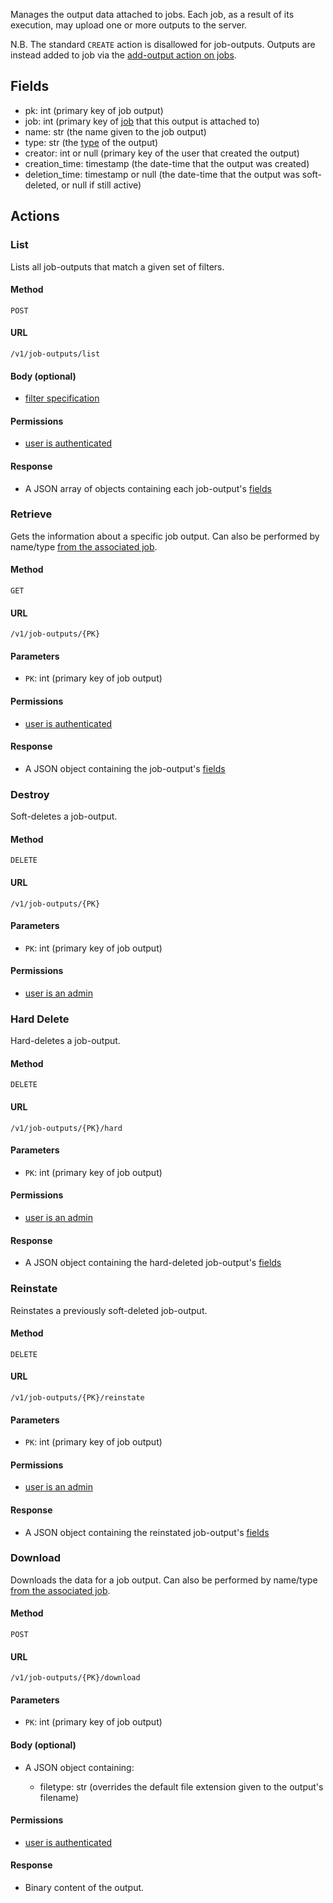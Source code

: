 Manages the output data attached to jobs. Each job, as a result of its execution, may upload one or more outputs to
the server.

N.B. The standard `CREATE` action is disallowed for job-outputs. Outputs are instead added to job via the
[add-output action on jobs](jobs.md#add-output).

## Fields

  * pk: int (primary key of job output)
  * job: int (primary key of [job](jobs.md) that this output is attached to)
  * name: str (the name given to the job output)
  * type: str (the [type](job_types.md) of the output)
  * creator: int or null (primary key of the user that created the output)
  * creation_time: timestamp (the date-time that the output was created)
  * deletion_time: timestamp or null (the date-time that the output was soft-deleted, or null if still active)


## Actions

### List

Lists all job-outputs that match a given set of filters.

#### Method

`POST`

#### URL

`/v1/job-outputs/list`

#### Body (optional)
 
  * [filter specification](filtering.md)
  
#### Permissions

  * [user is authenticated](permissions.md#isauthenticated)
  
#### Response

  * A JSON array of objects containing each job-output's [fields](#fields)


### Retrieve

Gets the information about a specific job output. Can also be performed by
name/type [from the associated job](jobs.md#get-output-info).

#### Method

`GET`

#### URL

`/v1/job-outputs/{PK}`

#### Parameters

  * `PK`: int (primary key of job output)

#### Permissions

  * [user is authenticated](permissions.md#isauthenticated)

#### Response

  * A JSON object containing the job-output's [fields](#fields)


### Destroy

Soft-deletes a job-output.

#### Method

`DELETE`

#### URL

`/v1/job-outputs/{PK}`

#### Parameters

  * `PK`: int (primary key of job output)

#### Permissions

  * [user is an admin](permissions.md#isadminuser)


### Hard Delete

Hard-deletes a job-output.

#### Method

`DELETE`

#### URL

`/v1/job-outputs/{PK}/hard`

#### Parameters

  * `PK`: int (primary key of job output)

#### Permissions

  * [user is an admin](permissions.md#isadminuser)

#### Response

  * A JSON object containing the hard-deleted job-output's [fields](#fields)


### Reinstate

Reinstates a previously soft-deleted job-output.

#### Method

`DELETE`

#### URL

`/v1/job-outputs/{PK}/reinstate`

#### Parameters

  * `PK`: int (primary key of job output)

#### Permissions

  * [user is an admin](permissions.md#isadminuser)

#### Response

  * A JSON object containing the reinstated job-output's [fields](#fields)


### Download

Downloads the data for a job output. Can also be performed by
name/type [from the associated job](jobs.md#get-output).

#### Method

`POST`

#### URL

`/v1/job-outputs/{PK}/download`

#### Parameters

  * `PK`: int (primary key of job output)

#### Body (optional)
 
  * A JSON object containing:

    * filetype: str (overrides the default file extension given to the output's filename)

#### Permissions

  * [user is authenticated](permissions.md#isauthenticated)

#### Response

  * Binary content of the output.
